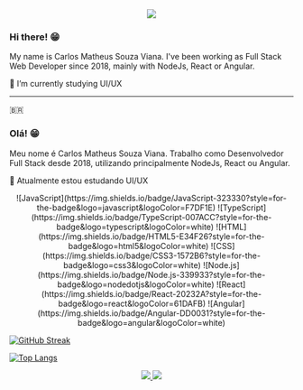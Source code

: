 <div align='center'>
<img src='https://readme-typing-svg.herokuapp.com?font=ubuntu&color=16A085&center=true&lines=Full+Stack+Web+Developer'/>
</div>

### Hi there! 😁

My name is Carlos Matheus Souza Viana. I've been working as Full Stack Web Developer since 2018, mainly with NodeJs, React or Angular. 

🌱 I’m currently studying UI/UX

----
:brazil: 

### Olá! 😁

Meu nome é Carlos Matheus Souza Viana. Trabalho como Desenvolvedor Full Stack desde 2018, utilizando principalmente NodeJs, React ou Angular. 

🌱 Atualmente estou estudando UI/UX

<div align='center'>
![JavaScript](https://img.shields.io/badge/JavaScript-323330?style=for-the-badge&logo=javascript&logoColor=F7DF1E)
![TypeScript](https://img.shields.io/badge/TypeScript-007ACC?style=for-the-badge&logo=typescript&logoColor=white)
![HTML](https://img.shields.io/badge/HTML5-E34F26?style=for-the-badge&logo=html5&logoColor=white)
![CSS](https://img.shields.io/badge/CSS3-1572B6?style=for-the-badge&logo=css3&logoColor=white)
![Node.js](https://img.shields.io/badge/Node.js-339933?style=for-the-badge&logo=nodedotjs&logoColor=white)
![React](https://img.shields.io/badge/React-20232A?style=for-the-badge&logo=react&logoColor=61DAFB)
![Angular](https://img.shields.io/badge/Angular-DD0031?style=for-the-badge&logo=angular&logoColor=white)
</div>


[![GitHub Streak](https://github-readme-streak-stats.herokuapp.com/?user=carlosmsv&theme=vision-friendly-dark)](https://git.io/streak-stats)

[![Top Langs](https://github-readme-stats.vercel.app/api/top-langs/?username=carlosmsv&layout=compact&theme=vision-friendly-dark&langs_count=8)](https://github.com/anuraghazra/github-readme-stats)

<!-- <iframe width="600" height="600" src="https://ionicabizau.github.io/github-profile-languages/api.html?carlosmsv" frameborder="0"></iframe> -->
<div align='center'>
<a href='https://www.linkedin.com/in/carlos-msv' target='_blank'>
   <img src='https://img.shields.io/badge/linkedin%20-%230077B5.svg?&style=for-the-badge&logo=linkedin&logoColor=white'/>
</a>
<a href='mailto:carlos.cmsv@gmail.com' target='_blank'>
    <img src='https://img.shields.io/badge/Gmail-D14836?style=for-the-badge&logo=gmail&logoColor=white'/>
</a>
</div>
